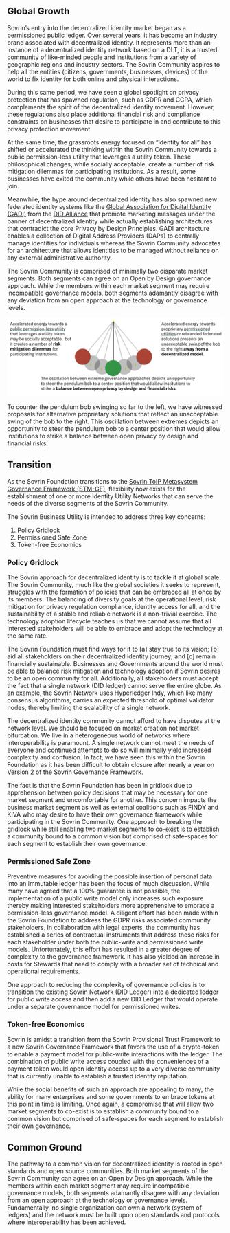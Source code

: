 ## Global Growth
Sovrin’s entry into the decentralized identity market began as a permissioned public ledger.  Over several years, it has become an industry brand associated with decentralized identity.  It represents more than an instance of a decentralized identity network based on a DLT, it is a trusted community of like-minded people and institutions from a variety of geographic regions and industry sectors. The Sovrin Community aspires to help all the entities (citizens, governments, businesses, devices) of the world to fix identity for both online and physical interactions.

During this same period, we have seen a global spotlight on privacy protection that has spawned regulation, such as GDPR and CCPA, which complements the spirit of the decentralized identity movement. However, these regulations also place additional financial risk and compliance constraints on businesses that desire to participate in and contribute to this privacy protection movement.

At the same time, the grassroots energy focused on “identity for all” has shifted or accelerated the thinking within the Sovrin Community towards a public permission-less utility that leverages a utility token. These philosophical changes, while socially acceptable, create a number of risk mitigation dilemmas for participating institutions. As a result, some businesses have exited the community while others have been hesitant to join.

Meanwhile, the hype around decentralized identity has also spawned   new federated identity systems like the [Global Association for Digital Identity (GADI)]() from the [DID Alliance]() that promote marketing messages under the banner of decentralized identity while actually establishing architectures that contradict the core Privacy by Design Principles. GADI architecture enables a collection of Digital Address Providers (DAPs) to centrally manage identities for individuals whereas the Sovrin Community advocates for an architecture that allows identities to be managed without reliance on any external administrative authority.

The Sovrin Community is comprised of minimally two disparate market segments. Both segments can agree on an Open by Design governance approach.  While the members within each market segment may require incompatible governance models, both segments adamantly disagree with any deviation from an open approach at the technology or governance levels.

![pendulum](../img/pendulum.png)

To counter the pendulum bob swinging so far to the left, we have witnessed proposals for alternative proprietary solutions that reflect an unacceptable swing of the bob to the right. This oscillation between extremes depicts an opportunity to steer the pendulum bob to a center position that would allow institutions to strike a balance between open privacy by design and financial risks.  

## Transition
As the Sovrin Foundation transitions to the [Sovrin ToIP Metasystem Governance Framework (STM-GF)](), flexibility now exists for the establishment of one or more Identity Utility Networks that can serve the needs of the diverse segments of the Sovrin Community.

The Sovrin Business Utility is intended to address three key concerns:

1.	Policy Gridlock
2.	Permissioned Safe Zone
3.	Token-free Economics

### Policy Gridlock
The Sovrin approach for decentralized identity is to tackle it at global scale. The Sovrin Community, much like the global societies it seeks to represent, struggles with the formation of policies that can be embraced all at once by its members. The balancing of diversity goals at the operational level, risk mitigation for privacy regulation compliance, identity access for all, and the sustainability of a stable and reliable network is a non-trivial exercise. The technology adoption lifecycle teaches us that we cannot assume that all interested stakeholders will be able to embrace and adopt the technology at the same rate.

The Sovrin Foundation must find ways for it to [a] stay true to its vision; [b] aid all stakeholders on their decentralized identity journey; and [c] remain financially sustainable. Businesses and Governments around the world must be able to balance risk mitigation and technology adoption if Sovrin desires to be an open community for all. Additionally, all stakeholders must accept the fact that a single network (DID ledger) cannot serve the entire globe. As an example, the Sovrin Network uses Hyperledger Indy, which like many consensus algorithms, carries an expected threshold of optimal validator nodes, thereby limiting the scalability of a single network.

The decentralized identity community cannot afford to have disputes at the network level. We should be focused on market creation not market bifurcation. We live in a heterogeneous world of networks where interoperability is paramount. A single network cannot meet the needs of everyone and continued attempts to do so will minimally yield increased complexity and confusion. In fact, we have seen this within the Sovrin Foundation as it has been difficult to obtain closure after nearly a year on Version 2 of the Sovrin Governance Framework.  

The fact is that the Sovrin Foundation has been in gridlock due to apprehension between policy decisions that may be necessary for one market segment and uncomfortable for another. This concern impacts the business market segment as well as external coalitions such as FINDY and KIVA who may desire to have their own governance framework while participating in the Sovrin Community. One approach to breaking the gridlock while still enabling two market segments to co-exist is to establish a community bound to a common vision but comprised of safe-spaces for each segment to establish their own governance.

### Permissioned Safe Zone
Preventive measures for avoiding the possible insertion of personal data into an immutable ledger has been the focus of much discussion. While many have agreed that a 100% guarantee is not possible, the implementation of a public write model only increases such exposure thereby making interested stakeholders more apprehensive to embrace a permission-less governance model. A diligent effort has been made within the Sovrin Foundation to address the GDPR risks associated community stakeholders. In collaboration with legal experts, the community has established a series of contractual instruments that address these risks for each stakeholder under both the public-write and permissioned write models. Unfortunately, this effort has resulted in a greater degree of complexity to the governance framework. It has also yielded an increase in costs for Stewards that need to comply with a broader set of technical and operational requirements.

One approach to reducing the complexity of governance policies is to transition the existing Sovrin Network (DID Ledger) into a dedicated ledger for public write access and then add a new DID Ledger that would operate under a separate governance model for permissioned writes.  

### Token-free Economics
Sovrin is amidst a transition from the Sovrin Provisional Trust Framework to a new Sovrin Governance Framework that favors the use of a crypto-token to enable a payment model for public-write interactions with the ledger. The combination of public write access coupled with the conveniences of a payment token would open identity access up to a very diverse community that is currently unable to establish a trusted identity reputation.    

While the social benefits of such an approach are appealing to many, the ability for many enterprises and some governments to embrace tokens at this point in time is limiting. Once again, a compromise that will allow two market segments to co-exist is to establish a community bound to a common vision but comprised of safe-spaces for each segment to establish their own governance.

## Common Ground
The pathway to a common vision for decentralized identity is rooted in open standards and open source communities. Both market segments of the Sovrin Community can agree on an Open by Design approach.  While the members within each market segment may require incompatible governance models, both segments adamantly disagree with any deviation from an open approach at the technology or governance levels. Fundamentally, no single organization can own a network (system of ledgers) and the network must be built upon open standards and protocols where interoperability has been achieved.  
